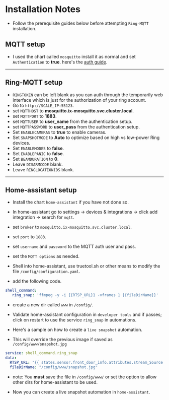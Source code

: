 # Installation Notes

- Follow the prerequisite guides below before attempting `Ring-MQTT` installation.

## MQTT setup

- I used the chart called `mosquitto` install it as normal and set `Authentication` to **true**. here's the [auth guide](https://truecharts.org/docs/charts/stable/mosquitto/setup-guide).

____

## Ring-MQTT setup

- `RINGTOKEN` can be left blank as you can auth through the temporarily web interface which is just for the authorization of your ring account.
- Go to `http://SCALE_IP:55123`.
- set `MQTTHOST` to **mosquitto.ix-mosquitto.svc.cluster.local**.
- set `MQTTPORT` to **1883**.
- set `MQTTUSER` to **user_name** from the authentication setup.
- set `MQTTPASSWORD` to **user_pass** from the authentication setup.
- Set `ENABLECAMERAS` to **true** to enable cameras.
- Set `SNAPSHOTMODE` to **Auto** to optimize based on high vs low-power Ring devices.
- Set `ENABLEMODES` to **false**.
- Set `ENABLEPANIC` to **false**.
- Set `BEAMDURATION` to **0**.
- Leave `DISARMCODE` blank.
- Leave `RINGLOCATIONIDS` blank.

____

## Home-assistant setup

- Install the chart `home-assistant` if you have not done so.

- In home-assistant go to settings -> devices & integrations -> click add integration -> search for `mqtt`.

- set `broker` to `mosquitto.ix-mosquitto.svc.cluster.local`.
- set `port` to `1883`.
- set `username` and `password` to the MQTT auth user and pass.
- set the `MQTT options` as needed.

- Shell into home-assistant, use truetool.sh or other means to modify the file `/config/configuration.yaml`.

- add the following code.

```yaml
shell_command:
   ring_snap: 'ffmpeg -y -i {{RTSP_URL}} -vframes 1 {{fileDirName}}'
```

- create a new dir called `www` in `/config/`.
- Validate home-assistant configuration in `developer tools` and if passes; click on restart to use the service `ring_snap` in automations.

- Here's a sample on how to create a `live snapshot` automation.
- This will override the previous image if saved as `/config/www/snapshot.jpg`

```yaml
service: shell_command.ring_snap
data: 
  RTSP_URL: "{{ states.sensor.front_door_info.attributes.stream_Source }}"
  fileDirName: "/config/www/snapshot.jpg"
```

- note: You **must** save the file in `/config/www/` or set the option to allow other dirs for home-assistant to be used.

- Now you can create a live snapshot automation in `home-assistant`.
